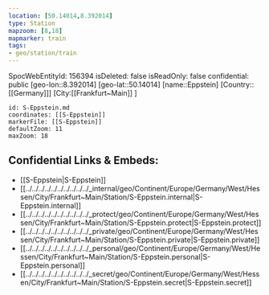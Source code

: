 ```yaml
---
location: [50.14014,8.392014]
type: Station 
mapzoom: [8,18] 
mapmarker: train 
tags:
- geo/station/train
---
```

SpocWebEntityId: 156394
isDeleted: false
isReadOnly: false
confidential: public
[geo-lon::8.392014]
[geo-lat::50.14014]
[name::Eppstein]
[Country::[[Germany]]]
[City:[[Frankfurt~Main]] ]


```leaflet
id: S-Eppstein.md
coordinates: [[S-Eppstein]]
markerFile: [[S-Eppstein]]
defaultZoom: 11 
maxZoom: 18
```


## Confidential Links & Embeds: 
- [[S-Eppstein|S-Eppstein]] 
- [[../../../../../../../../../../_internal/geo/Continent/Europe/Germany/West/Hessen/City/Frankfurt~Main/Station/S-Eppstein.internal|S-Eppstein.internal]] 
- [[../../../../../../../../../../_protect/geo/Continent/Europe/Germany/West/Hessen/City/Frankfurt~Main/Station/S-Eppstein.protect|S-Eppstein.protect]] 
- [[../../../../../../../../../../_private/geo/Continent/Europe/Germany/West/Hessen/City/Frankfurt~Main/Station/S-Eppstein.private|S-Eppstein.private]] 
- [[../../../../../../../../../../_personal/geo/Continent/Europe/Germany/West/Hessen/City/Frankfurt~Main/Station/S-Eppstein.personal|S-Eppstein.personal]] 
- [[../../../../../../../../../../_secret/geo/Continent/Europe/Germany/West/Hessen/City/Frankfurt~Main/Station/S-Eppstein.secret|S-Eppstein.secret]] 

